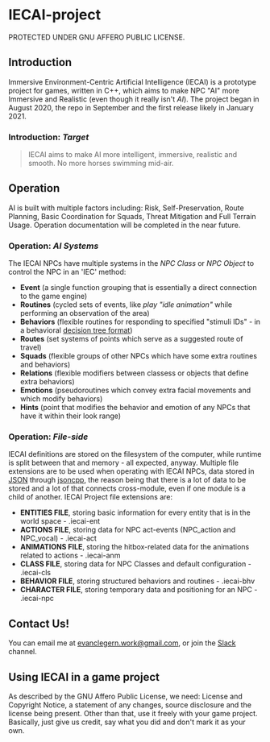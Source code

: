 # IECAI-project
PROTECTED UNDER GNU AFFERO PUBLIC LICENSE.
## Introduction
Immersive Environment-Centric Artificial Intelligence (IECAI) is a prototype project for games, written in C++, which aims to make NPC "AI" more Immersive and Realistic (even though it really isn't _AI_). The project began in August 2020, the repo in September and the first release likely in January 2021. 

### Introduction: _Target_
> IECAI aims to make AI more intelligent, immersive, realistic and smooth. No more horses swimming mid-air.

## Operation
AI is built with multiple factors including: Risk, Self-Preservation, Route Planning, Basic Coordination for Squads, Threat Mitigation and Full Terrain Usage. Operation documentation will be completed in the near future.
  
### Operation: _AI Systems_
The IECAI NPCs have multiple systems in the _NPC Class_ or _NPC Object_ to control the NPC in an 'IEC' method:
  - **Event** (a single function grouping that is essentially a direct connection to the game engine)
  - **Routines** (cycled sets of events, like _play "idle animation"_ while performing an observation of the area)
  - **Behaviors** (flexible routines for responding to specified "stimuli IDs" - in a behavioral [decision tree format](https://en.wikipedia.org/wiki/Decision_tree))
  - **Routes** (set systems of points which serve as a suggested route of travel)
  - **Squads** (flexible groups of other NPCs which have some extra routines and behaviors)
  - **Relations** (flexible modifiers between classess or objects that define extra behaviors)
  - **Emotions** (pseudoroutines which convey extra facial movements and which modify behaviors)
  - **Hints** (point that modifies the behavior and emotion of any NPCs that have it within their look range)

### Operation: _File-side_
IECAI definitions are stored on the filesystem of the computer, while runtime is split between that and memory - all expected, anyway. Multiple file extensions are to be used when operating with IECAI NPCs, data stored in [JSON](https://en.wikipedia.org/wiki/JSON) through [jsoncpp](https://github.com/open-source-parsers/jsoncpp), the reason being that there is a lot of data to be stored and a lot of that connects cross-module, even if one module is a child of another. IECAI Project file extensions are:
  - **ENTITIES FILE**, storing basic information for every entity that is in the world space - .iecai-ent
  - **ACTIONS FILE**, storing data for NPC act-events (NPC_action and NPC_vocal) - .iecai-act
  - **ANIMATIONS FILE**, storing the hitbox-related data for the animations related to actions - .iecai-anm
  - **CLASS FILE**, storing data for NPC Classes and default configuration - .iecai-cls
  - **BEHAVIOR FILE**, storing structured behaviors and routines - .iecai-bhv
  - **CHARACTER FILE**, storing temporary data and positioning for an NPC - .iecai-npc

## Contact Us!
You can email me at evanclegern.work@gmail.com, or join the [Slack](https://iecai.slack.com) channel.

## Using IECAI in a game project
As described by the GNU Affero Public License, we need: License and Copyright Notice, a statement of any changes, source disclosure and the license being present. Other than that, use it freely with your game project. Basically, just give us credit, say what you did and don't mark it as your own.
